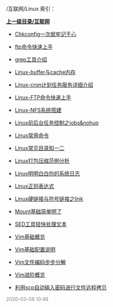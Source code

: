 /互联网/Linux 索引：


**[上一级目录/互联网](/互联网/index.md)**

- [Chkconfig一次就牢记于心](/互联网/Linux/Chkconfig一次就牢记于心.md)

- [ftp命令快速上手](/互联网/Linux/ftp命令快速上手.md)

- [grep工具介绍](/互联网/Linux/grep工具介绍.md)

- [Linux-buffer与cache内存](/互联网/Linux/Linux-buffer与cache内存.md)

- [Linux-cron计划任务服务详细介绍](/互联网/Linux/Linux-cron计划任务服务详细介绍.md)

- [Linux-FTP命令快速上手](/互联网/Linux/Linux-FTP命令快速上手.md)

- [Linux-NFS系统搭建](/互联网/Linux/Linux-NFS系统搭建.md)

- [Linux前后台任务控制之jobs&nohup](/互联网/Linux/Linux前后台任务控制之jobs&nohup.md)

- [Linux常用命令](/互联网/Linux/Linux常用命令.md)

- [Linux常见目录知一二](/互联网/Linux/Linux常见目录知一二.md)

- [Linux打包压缩范例分析](/互联网/Linux/Linux打包压缩范例分析.md)

- [Linux明明白白你的系统日志](/互联网/Linux/Linux明明白白你的系统日志.md)

- [Linux正则表达式](/互联网/Linux/Linux正则表达式.md)

- [Linux硬链接与符号链接之link](/互联网/Linux/Linux硬链接与符号链接之link.md)

- [Mount基础简单明了](/互联网/Linux/Mount基础简单明了.md)

- [SED工具轻快处理文本](/互联网/Linux/SED工具轻快处理文本.md)

- [Vim基础概览](/互联网/Linux/Vim基础概览.md)

- [Vim基础配置说明](/互联网/Linux/Vim基础配置说明.md)

- [Vim文件编码步步分解](/互联网/Linux/Vim文件编码步步分解.md)

- [Vim进阶概览](/互联网/Linux/Vim进阶概览.md)

- [利用scp自动输入密码进行文件远程拷贝](/互联网/Linux/利用scp自动输入密码进行文件远程拷贝.md)


<font size=2 color='grey'> 2020-03-08 10:46 </font>